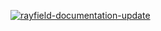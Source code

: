 [![rayfield-documentation-update](https://user-images.githubusercontent.com/100814109/210449213-361b11c7-6bc8-4747-a1b9-e93a97ac7087.png)](https://rayfield.dev)
